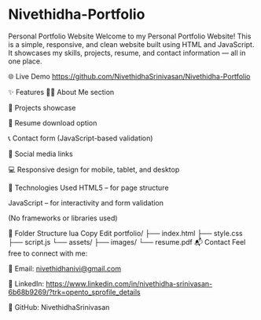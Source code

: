 # Nivethidha-Portfolio

Personal Portfolio Website
Welcome to my Personal Portfolio Website! This is a simple, responsive, and clean website built using HTML and JavaScript. It showcases my skills, projects, resume, and contact information — all in one place.

🌐 Live Demo
https://github.com/NivethidhaSrinivasan/Nivethidha-Portfolio

✨ Features
🧑‍💻 About Me section

📂 Projects showcase

📜 Resume download option

📞 Contact form (JavaScript-based validation)

🔗 Social media links

💻 Responsive design for mobile, tablet, and desktop

🚀 Technologies Used
HTML5 – for page structure

JavaScript – for interactivity and form validation

(No frameworks or libraries used)



📁 Folder Structure
lua
Copy
Edit
portfolio/
├── index.html
├── style.css
├── script.js
└── assets/
    ├── images/
    └── resume.pdf
📬 Contact
Feel free to connect with me:

📧 Email: nivethidhanivi@gmail.com


🔗 LinkedIn: https://www.linkedin.com/in/nivethidha-srinivasan-6b68b9269/?trk=opento_sprofile_details


🐙 GitHub: NivethidhaSrinivasan
